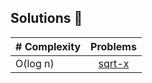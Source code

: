 ## Solutions 🚀

|# Complexity| Problems                                                |
|------|:---------------------------------------------------------:|
| O(log n)  |  [sqrt-x](https://leetcode.com/problems/sqrtx/solutions/6077082/sqrt-x-solution-binary-search-o-log-n/)|

